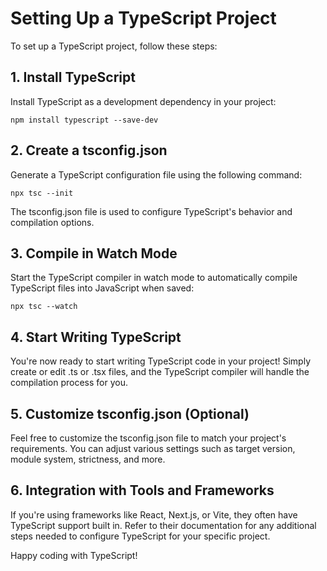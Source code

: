 # Setting Up a TypeScript Project

To set up a TypeScript project, follow these steps:

## 1. Install TypeScript

Install TypeScript as a development dependency in your project:

`npm install typescript --save-dev`

## 2. Create a tsconfig.json

Generate a TypeScript configuration file using the following command:

`npx tsc --init`

The tsconfig.json file is used to configure TypeScript's behavior and compilation options.

## 3. Compile in Watch Mode

Start the TypeScript compiler in watch mode to automatically compile TypeScript files into JavaScript when saved:

`npx tsc --watch `

## 4. Start Writing TypeScript

You're now ready to start writing TypeScript code in your project! Simply create or edit .ts or .tsx files, and the TypeScript compiler will handle the compilation process for you.

## 5. Customize tsconfig.json (Optional)

Feel free to customize the tsconfig.json file to match your project's requirements. You can adjust various settings such as target version, module system, strictness, and more.

## 6. Integration with Tools and Frameworks

If you're using frameworks like React, Next.js, or Vite, they often have TypeScript support built in. Refer to their documentation for any additional steps needed to configure TypeScript for your specific project.

Happy coding with TypeScript!
